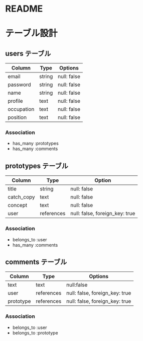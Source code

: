 # README


# テーブル設計

## users テーブル

| Column     | Type   | Options      |
|------------|--------|--------------|
| email      | string | null: false  |
| password   | string | null: false  |
| name       | string | null: false  |
| profile    | text   | null: false  |
| occupation | text   | null: false  |
| position   | text   | null: false  | 

### Association

- has_many :prototypes
- has_many :comments

## prototypes テーブル

| Column     | Type       | Option                        |
|------------|------------|-------------------------------|
| title      | string     | null: false                   | 
| catch_copy | text       | null: false                   |
| concept    | text       | null: false                   |
| user       | references | null: false, foreign_key: true|




### Association

- belongs_to :user
- has_many :comments



## comments テーブル

| Column       | Type       | Options                        |
| -------------| ---------- | ------------------------------ |
| text         | text       | null:false                     |
| user         | references | null: false, foreign_key: true |
| prototype    | references | null: false, foreign_key: true |

### Association

- belongs_to :user
- belongs_to :prototype
